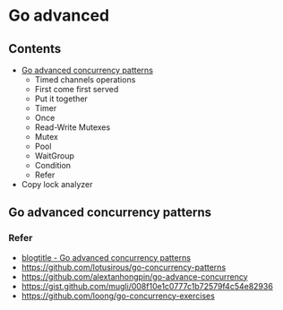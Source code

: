 # Go advanced

## Contents
- [Go advanced concurrency patterns](#go-advanced-concurrency-patterns)
    - Timed channels operations
    - First come first served
    - Put it together
    - Timer
    - Once
    - Read-Write Mutexes
    - Mutex
    - Pool
    - WaitGroup
    - Condition
    - Refer
- Copy lock analyzer
## Go advanced concurrency patterns
### Refer
- [blogtitle - Go advanced concurrency patterns](https://blogtitle.github.io/)
- https://github.com/lotusirous/go-concurrency-patterns
- https://github.com/alextanhongpin/go-advance-concurrency
- https://gist.github.com/mugli/008f10e1c0777c1b72579f4c54e82936
- https://github.com/loong/go-concurrency-exercises

